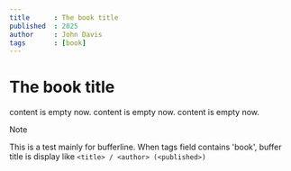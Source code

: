 ```yaml
---
title      : The book title
published  : 2025
author     : John Davis
tags       : [book]
---
```


# The book title

content is empty now.
content is empty now.
content is empty now.

> [!Note]
> This is a test mainly for bufferline.
> When tags field contains 'book', buffer title is display like `<title> / <author> (<published>)`


